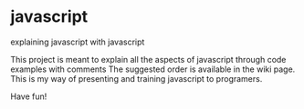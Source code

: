 # javascript
explaining javascript with javascript

This project is meant to explain all the aspects of javascript through code examples with comments
The suggested order is available in the wiki page.
This is my way of presenting and training javascript to programers.

Have fun!
